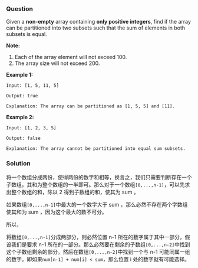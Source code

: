 ### Question

Given a **non-empty** array containing **only positive integers**, find if the array can be partitioned into two subsets such that the sum of elements in both subsets is equal.

**Note:**

1.  Each of the array element will not exceed 100.
2.  The array size will not exceed 200.

**Example 1:**

```
Input: [1, 5, 11, 5]

Output: true

Explanation: The array can be partitioned as [1, 5, 5] and [11].
```

**Example 2:**

```
Input: [1, 2, 3, 5]

Output: false

Explanation: The array cannot be partitioned into equal sum subsets.
```

### Solution

将一个数组分成两份，使得两份的数字和相等，换言之，我们只需要判断存在一个子数组，其和为整个数组的一半即可。那么对于一个数组`[0,...,n-1]`，可以先求出整个数组的和，除以 2 得到子数组的和，使其为 sum 。

如果数组`[0,...,n-1]`中最大的一个数字大于 sum ，那么必然不存在两个字数组使其和为 sum ，因为这个最大的数不可分。

所以，

将数组`[0,...,n-1]`分成两部分，则必然位置 n-1 所在的数字属于其中一部分，假设我们是要求 n-1 所在的一部分。那么必然要在剩余的子数组`[0,...,n-2]`中找到这个子数组剩余的部分。然后在数组`[0,...,n-2]`中找到一个与 n-1 可能同属一组的数字。即如果`num[n-1] + num[i] < sum`，那么位置 i 处的数字就有可能选择。